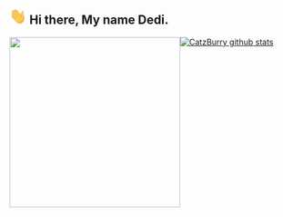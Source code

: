 <h2><img src="https://raw.githubusercontent.com/ABSphreak/ABSphreak/master/gifs/Hi.gif" width="30px"> Hi there,  My name Dedi.</h2>

<img align='left' src='https://64.media.tumblr.com/718eca47e3515c915df55c690267cbc9/fe21ca64c8e93a93-d4/s400x600/ac51e8b304de127852b82027ee40f0fe261dacfe.gif' width='300' height='300'>

[![CatzBurry github stats](https://github-readme-stats.vercel.app/api?username=CatzBurry)](https://github.com/CatzBurry)
